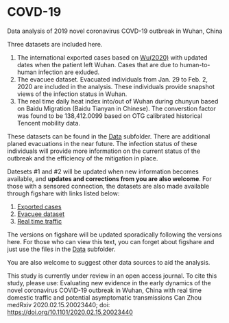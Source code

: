 # COVD-19
Data analysis of 2019 novel coronavirus COVD-19 outbreak in Wuhan, China

Three datasets are included here.
1. The international exported cases based on [Wu(2020)](https://doi.org/10.1016/S0140-6736(20)30260-9) with updated dates when the patient left Wuhan. Cases that are due to human-to-human infection are exluded.
2. The evacuee dataset. Evacuated individuals from Jan. 29 to Feb. 2, 2020 are included in the analysis. These individuals provide snapshot views of the infection status in Wuhan.
3. The real time daily heat index into/out of Wuhan during chunyun based on Baidu Migration (Baidu Tianyan in Chinese). The converstion factor was found to be 138,412.0099 based on OTG calibrated historical Tencent mobility data.

These datasets can be found in the [Data](https://github.com/HVoltBb/2019nCov/blob/master/data/) subfolder. There are additional planed evacuations in the near future. The infection status of these individuals will provide more information on the current status of the outbreak and the efficiency of the mitigation in place.

Datesets #1 and #2 will be updated when new information becomes available, and **updates and corrections from you are also welcome**. For those with a sensored connection, the datasets are also made available through figshare with links listed below:
1. [Exported cases](https://doi.org/10.6084/m9.figshare.11859198.v1)
2. [Evacuee dataset](https://doi.org/10.6084/m9.figshare.11859207.v1)
3. [Real time traffic](https://doi.org/10.6084/m9.figshare.11859210.v1)

The versions on figshare will be updated sporadically following the versions here. For those who can view this text, you can forget about figshare and just use the files in the [Data](https://github.com/HVoltBb/2019nCov/blob/master/data/) subfolder. 

You are also welcome to suggest other data sources to aid the analysis.

This study is currently under review in an open access journal. To cite this study, please use:
Evaluating new evidence in the early dynamics of the novel coronavirus COVID-19 outbreak in Wuhan, China with real time domestic traffic and potential asymptomatic transmissions
Can Zhou
medRxiv 2020.02.15.20023440; doi: https://doi.org/10.1101/2020.02.15.20023440

